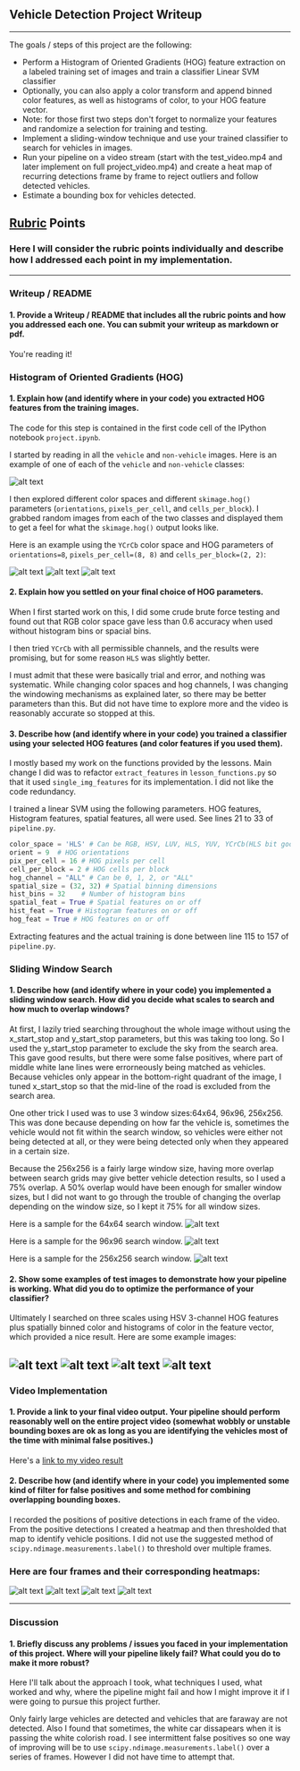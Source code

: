 ## Vehicle Detection Project Writeup

---

The goals / steps of this project are the following:

* Perform a Histogram of Oriented Gradients (HOG) feature extraction on a labeled training set of images and train a classifier Linear SVM classifier
* Optionally, you can also apply a color transform and append binned color features, as well as histograms of color, to your HOG feature vector. 
* Note: for those first two steps don't forget to normalize your features and randomize a selection for training and testing.
* Implement a sliding-window technique and use your trained classifier to search for vehicles in images.
* Run your pipeline on a video stream (start with the test_video.mp4 and later implement on full project_video.mp4) and create a heat map of recurring detections frame by frame to reject outliers and follow detected vehicles.
* Estimate a bounding box for vehicles detected.

[//]: # (Image References)
[image1]: ./output_images/car_not_car.png
[image2-CH1]: ./output_images/HOG_example-CH1.png
[image2-CH2]: ./output_images/HOG_example-CH2.png
[image2-CH3]: ./output_images/HOG_example-CH3.png
[searchgrid_1]: ./output_images/test0_searchgrid_1.jpg
[searchgrid_2]: ./output_images/test0_searchgrid_2.jpg
[searchgrid_3]: ./output_images/test0_searchgrid_3.jpg
[output_1]: ./output_images/test0_output.jpg
[output_2]: ./output_images/test3_output.jpg
[output_3]: ./output_images/test4_output.jpg
[output_4]: ./output_images/test5_output.jpg
[bboxes_and_heat_1]: ./output_images/bboxes_and_heat_1.png
[bboxes_and_heat_2]: ./output_images/bboxes_and_heat_2.png
[bboxes_and_heat_3]: ./output_images/bboxes_and_heat_3.png
[bboxes_and_heat_4]: ./output_images/bboxes_and_heat_4.png
[image6]: ./examples/labels_map.png
[image7]: ./examples/output_bboxes.png
[video1]: ./project_video_output.mp4

## [Rubric](https://review.udacity.com/#!/rubrics/513/view) Points
### Here I will consider the rubric points individually and describe how I addressed each point in my implementation.  

---
### Writeup / README

#### 1. Provide a Writeup / README that includes all the rubric points and how you addressed each one.  You can submit your writeup as markdown or pdf.

You're reading it!

### Histogram of Oriented Gradients (HOG)

#### 1. Explain how (and identify where in your code) you extracted HOG features from the training images.

The code for this step is contained in the first code cell of the IPython notebook `project.ipynb`.

I started by reading in all the `vehicle` and `non-vehicle` images.  Here is an example of one of each of the `vehicle` and `non-vehicle` classes:

![alt text][image1]

I then explored different color spaces and different `skimage.hog()` parameters (`orientations`, `pixels_per_cell`, and `cells_per_block`).  I grabbed random images from each of the two classes and displayed them to get a feel for what the `skimage.hog()` output looks like.

Here is an example using the `YCrCb` color space and HOG parameters of `orientations=8`, `pixels_per_cell=(8, 8)` and `cells_per_block=(2, 2)`:


![alt text][image2-CH1]
![alt text][image2-CH2]
![alt text][image2-CH3]

#### 2. Explain how you settled on your final choice of HOG parameters.

When I first started work on this, I did some crude brute force testing and found out that RGB color space gave less than 0.6 accuracy when used without histogram bins or spacial bins. 

I then tried `YCrCb` with all permissible channels, and the results were promising, but for some reason `HLS` was slightly better.

I must admit that these were basically trial and error, and nothing was systematic. While changing color spaces and hog channels, I was changing the windowing mechanisms as explained later, so there may be better parameters than this. But did not have time to explore more and the video is reasonably accurate so stopped at this.

#### 3. Describe how (and identify where in your code) you trained a classifier using your selected HOG features (and color features if you used them).

I mostly based my work on the functions provided by the lessons.
Main change I did was to refactor `extract_features` in `lesson_functions.py` so that it used `single_img_features` for its implementation. I did not like the code redundancy. 

I trained a linear SVM using the following parameters.  HOG features, Histogram features, spatial features, all were used. See lines 21 to 33 of `pipeline.py`.

```python
color_space = 'HLS' # Can be RGB, HSV, LUV, HLS, YUV, YCrCb(HLS bit good)
orient = 9  # HOG orientations
pix_per_cell = 16 # HOG pixels per cell
cell_per_block = 2 # HOG cells per block
hog_channel = "ALL" # Can be 0, 1, 2, or "ALL"
spatial_size = (32, 32) # Spatial binning dimensions
hist_bins = 32    # Number of histogram bins
spatial_feat = True # Spatial features on or off
hist_feat = True # Histogram features on or off
hog_feat = True # HOG features on or off
```
Extracting features and the actual training is done between line 115 to 157 of `pipeline.py`.

### Sliding Window Search

#### 1. Describe how (and identify where in your code) you implemented a sliding window search.  How did you decide what scales to search and how much to overlap windows?
At first, I lazily tried searching throughout the whole image without using the x_start_stop and y_start_stop parameters,
but this was taking too long. So I used the y_start_stop parameter to exclude the sky from the search area. This gave good results, but there were some false positives,
where part of middle white lane lines were errorneously being matched as vehicles.
Because vehicles only appear in the bottom-right quadrant of the image, I tuned x_start_stop so that the mid-line of the road is excluded from the search area.

One other trick I used was to use 3 window sizes:64x64, 96x96, 256x256.
This was done because depending on how far the vehicle is, sometimes the vehicle would not fit within the search window,
so vehicles were either not being detected at all, or they were being detected only when they appeared in a certain size.

Because the 256x256 is a fairly large window size, having more overlap between search grids may give better vehicle detection results, so I used a 75% overlap.
A 50% overlap would have been enough for smaller window sizes, but I did not want to go through the trouble of changing the overlap depending on the window size,
so I kept it 75% for all window sizes.

Here is a sample for the 64x64 search window.
![alt text][searchgrid_1]

Here is a sample for the 96x96 search window.
![alt text][searchgrid_2]

Here is a sample for the 256x256 search window.
![alt text][searchgrid_3]


#### 2. Show some examples of test images to demonstrate how your pipeline is working.  What did you do to optimize the performance of your classifier?

Ultimately I searched on three scales using HSV 3-channel HOG features plus spatially binned color and histograms of color in the feature vector, which provided a nice result.  Here are some example images:

![alt text][output_1]
![alt text][output_2]
![alt text][output_3]
![alt text][output_4]
---

### Video Implementation

#### 1. Provide a link to your final video output.  Your pipeline should perform reasonably well on the entire project video (somewhat wobbly or unstable bounding boxes are ok as long as you are identifying the vehicles most of the time with minimal false positives.)
Here's a [link to my video result](./project_video_output.mp4)


#### 2. Describe how (and identify where in your code) you implemented some kind of filter for false positives and some method for combining overlapping bounding boxes.

I recorded the positions of positive detections in each frame of the video.  From the positive detections I created a heatmap and then thresholded that map to identify vehicle positions. 
I did not use the suggested method of `scipy.ndimage.measurements.label()` to threshold over multiple frames.

### Here are four frames and their corresponding heatmaps:

![alt text][bboxes_and_heat_1]
![alt text][bboxes_and_heat_2]
![alt text][bboxes_and_heat_3]
![alt text][bboxes_and_heat_4]

---

### Discussion

#### 1. Briefly discuss any problems / issues you faced in your implementation of this project.  Where will your pipeline likely fail?  What could you do to make it more robust?

Here I'll talk about the approach I took, what techniques I used, what worked and why, where the pipeline might fail and how I might improve it if I were going to pursue this project further.  

Only fairly large vehicles are detected and vehicles that are faraway are not detected. Also I found that sometimes, the white car dissapears when it is passing the white colorish road.
I see intermittent false positives so one way of improving will be to use `scipy.ndimage.measurements.label()` over a series of frames. However I did not have time to attempt that.